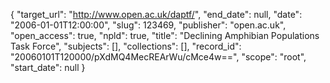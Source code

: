 {
  "target_url": "http://www.open.ac.uk/daptf/", 
  "end_date": null, 
  "date": "2006-01-01T12:00:00", 
  "slug": 123469, 
  "publisher": "open.ac.uk", 
  "open_access": true, 
  "npld": true, 
  "title": "Declining Amphibian Populations Task Force", 
  "subjects": [], 
  "collections": [], 
  "record_id": "20060101T120000/pXdMQ4MecREArWu/cMce4w==", 
  "scope": "root", 
  "start_date": null
}

